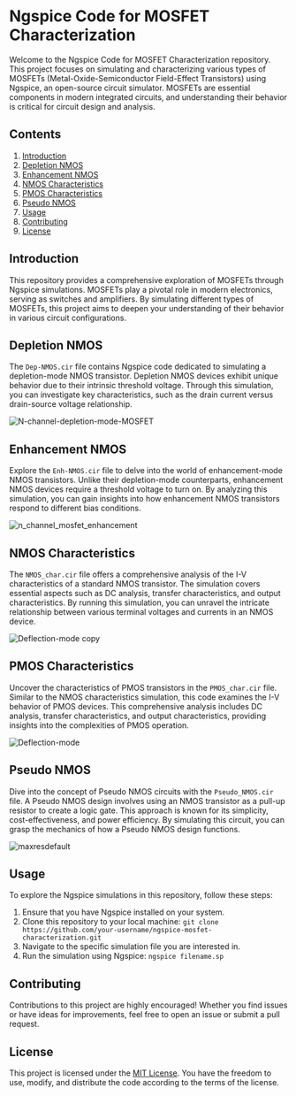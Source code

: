 # Ngspice Code for MOSFET Characterization

Welcome to the Ngspice Code for MOSFET Characterization repository. This project focuses on simulating and characterizing various types of MOSFETs (Metal-Oxide-Semiconductor Field-Effect Transistors) using Ngspice, an open-source circuit simulator. MOSFETs are essential components in modern integrated circuits, and understanding their behavior is critical for circuit design and analysis.

## Contents

1. [Introduction](#introduction)
2. [Depletion NMOS](#depletion-nmos)
3. [Enhancement NMOS](#enhancement-nmos)
4. [NMOS Characteristics](#nmos-characteristics)
5. [PMOS Characteristics](#pmos-characteristics)
6. [Pseudo NMOS](#pseudo-nmos)
7. [Usage](#usage)
8. [Contributing](#contributing)
9. [License](#license)

## Introduction

This repository provides a comprehensive exploration of MOSFETs through Ngspice simulations. MOSFETs play a pivotal role in modern electronics, serving as switches and amplifiers. By simulating different types of MOSFETs, this project aims to deepen your understanding of their behavior in various circuit configurations.

## Depletion NMOS

The `Dep-NMOS.cir` file contains Ngspice code dedicated to simulating a depletion-mode NMOS transistor. Depletion NMOS devices exhibit unique behavior due to their intrinsic threshold voltage. Through this simulation, you can investigate key characteristics, such as the drain current versus drain-source voltage relationship.

![N-channel-depletion-mode-MOSFET](https://github.com/Hrishikesh-S-Nair/MOS-Characteristics/assets/125496407/82c0c277-3a1f-4752-9768-f8a330b83037)


## Enhancement NMOS

Explore the `Enh-NMOS.cir` file to delve into the world of enhancement-mode NMOS transistors. Unlike their depletion-mode counterparts, enhancement NMOS devices require a threshold voltage to turn on. By analyzing this simulation, you can gain insights into how enhancement NMOS transistors respond to different bias conditions.

![n_channel_mosfet_enhancement](https://github.com/Hrishikesh-S-Nair/MOS-Characteristics/assets/125496407/bede4040-f1cb-4bfd-9813-cdde847f1162)

## NMOS Characteristics

The `NMOS_char.cir` file offers a comprehensive analysis of the I-V characteristics of a standard NMOS transistor. The simulation covers essential aspects such as DC analysis, transfer characteristics, and output characteristics. By running this simulation, you can unravel the intricate relationship between various terminal voltages and currents in an NMOS device.

![Deflection-mode copy](https://github.com/Hrishikesh-S-Nair/MOS-Characteristics/assets/125496407/7d0e5a42-159f-4f22-a1a4-e14cbea4cee4)

## PMOS Characteristics

Uncover the characteristics of PMOS transistors in the `PMOS_char.cir` file. Similar to the NMOS characteristics simulation, this code examines the I-V behavior of PMOS devices. This comprehensive analysis includes DC analysis, transfer characteristics, and output characteristics, providing insights into the complexities of PMOS operation.

![Deflection-mode](https://github.com/Hrishikesh-S-Nair/MOS-Characteristics/assets/125496407/1e2bbba7-247a-44cc-bcb3-15f24bfda65f)

## Pseudo NMOS

Dive into the concept of Pseudo NMOS circuits with the `Pseudo_NMOS.cir` file. A Pseudo NMOS design involves using an NMOS transistor as a pull-up resistor to create a logic gate. This approach is known for its simplicity, cost-effectiveness, and power efficiency. By simulating this circuit, you can grasp the mechanics of how a Pseudo NMOS design functions.

![maxresdefault](https://github.com/Hrishikesh-S-Nair/MOS-Characteristics/assets/125496407/531718b2-9a86-4cfa-85cd-9113295430dd)

## Usage

To explore the Ngspice simulations in this repository, follow these steps:

1. Ensure that you have Ngspice installed on your system.
2. Clone this repository to your local machine: `git clone https://github.com/your-username/ngspice-mosfet-characterization.git`
3. Navigate to the specific simulation file you are interested in.
4. Run the simulation using Ngspice: `ngspice filename.sp`

## Contributing

Contributions to this project are highly encouraged! Whether you find issues or have ideas for improvements, feel free to open an issue or submit a pull request.

## License

This project is licensed under the [MIT License](LICENSE). You have the freedom to use, modify, and distribute the code according to the terms of the license.

